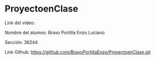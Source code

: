# ProyectoenClase

Link del video: 

Nombre del alumno: Bravo Portilla Enzo Luciano

Sección: 36244

Link Github:  https://github.com/BravoPortillaEnzo/ProyectoenClase.git

